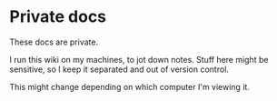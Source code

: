 # Private docs

These docs are private.

I run this wiki on my machines, to jot down notes. Stuff here might be sensitive, so I keep it separated and out
of version control.

This might change depending on which computer I'm viewing it.
